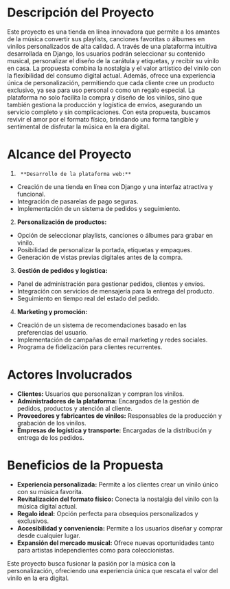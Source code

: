 # Descripción del Proyecto

Este proyecto es una tienda en línea innovadora que permite a los amantes de la música convertir sus playlists, canciones favoritas o álbumes en vinilos personalizados de alta calidad. A través de una plataforma intuitiva desarrollada en Django, los usuarios podrán seleccionar su contenido musical, personalizar el diseño de la carátula y etiquetas, y recibir su vinilo en casa.
La propuesta combina la nostalgia y el valor artístico del vinilo con la flexibilidad del consumo digital actual. Además, ofrece una experiencia única de personalización, permitiendo que cada cliente cree un producto exclusivo, ya sea para uso personal o como un regalo especial.
La plataforma no solo facilita la compra y diseño de los vinilos, sino que también gestiona la producción y logística de envíos, asegurando un servicio completo y sin complicaciones. Con esta propuesta, buscamos revivir el amor por el formato físico, brindando una forma tangible y sentimental de disfrutar la música en la era digital.

# Alcance del Proyecto

1.      **Desarrollo de la plataforma web:**
* Creación de una tienda en línea con Django y una interfaz atractiva y funcional.
* Integración de pasarelas de pago seguras.
* Implementación de un sistema de pedidos y seguimiento.

2.	**Personalización de productos:**
* Opción de seleccionar playlists, canciones o álbumes para grabar en vinilo.
* Posibilidad de personalizar la portada, etiquetas y empaques.
* Generación de vistas previas digitales antes de la compra.

3.	**Gestión de pedidos y logística:**
* Panel de administración para gestionar pedidos, clientes y envíos.
* Integración con servicios de mensajería para la entrega del producto.
* Seguimiento en tiempo real del estado del pedido.

4.	**Marketing y promoción:**
* Creación de un sistema de recomendaciones basado en las preferencias del usuario.
* Implementación de campañas de email marketing y redes sociales.
* Programa de fidelización para clientes recurrentes.

# Actores Involucrados

* **Clientes:** Usuarios que personalizan y compran los vinilos.
* **Administradores de la plataforma:** Encargados de la gestión de pedidos, productos y atención al cliente.
* **Proveedores y fabricantes de vinilos:** Responsables de la producción y grabación de los vinilos.
* **Empresas de logística y transporte:** Encargadas de la distribución y entrega de los pedidos.

# Beneficios de la Propuesta

* **Experiencia personalizada:** Permite a los clientes crear un vinilo único con su música favorita.
* **Revitalización del formato físico:** Conecta la nostalgia del vinilo con la música digital actual.
* **Regalo ideal:** Opción perfecta para obsequios personalizados y exclusivos.
* **Accesibilidad y conveniencia:** Permite a los usuarios diseñar y comprar desde cualquier lugar.
* **Expansión del mercado musical:** Ofrece nuevas oportunidades tanto para artistas independientes como para coleccionistas.

Este proyecto busca fusionar la pasión por la música con la personalización, ofreciendo una experiencia única que rescata el valor del vinilo en la era digital.



